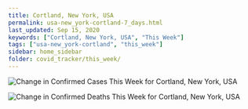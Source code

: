 ```yaml
---
title: Cortland, New York, USA
permalink: usa-new_york-cortland-7_days.html
last_updated: Sep 15, 2020
keywords: ["Cortland, New York, USA", "This Week"]
tags: ["usa-new_york-cortland", "this_week"]
sidebar: home_sidebar
folder: covid_tracker/this_week/
---
```


![Change in Confirmed Cases This Week for Cortland, New York, USA](images/graphs/usa-new_york-cortland-delta_confirmed-7_days_graph.png)

![Change in Confirmed Deaths This Week for Cortland, New York, USA](images/graphs/usa-new_york-cortland-delta_deaths-7_days_graph.png)
